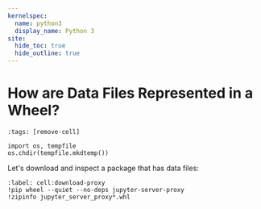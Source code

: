 ```yaml
---
kernelspec:
  name: python3
  display_name: Python 3
site:
  hide_toc: true
  hide_outline: true
---
```


# How are Data Files Represented in a Wheel?

```{code-cell} python3
:tags: [remove-cell]

import os, tempfile
os.chdir(tempfile.mkdtemp())
```

Let's download and inspect a package that has data files:

```{code-cell} python3
:label: cell:download-proxy
!pip wheel --quiet --no-deps jupyter-server-proxy
!zipinfo jupyter_server_proxy*.whl
```
